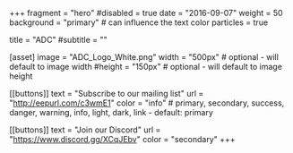 +++
fragment = "hero"
#disabled = true
date = "2016-09-07"
weight = 50
background = "primary" # can influence the text color
particles = true

title = "ADC"
#subtitle = ""

[asset]
  image = "ADC_Logo_White.png"
  width = "500px" # optional - will default to image width
  #height = "150px" # optional - will default to image height

[[buttons]]
  text = "Subscribe to our mailing list"
  url = "http://eepurl.com/c3wmE1"
  color = "info" # primary, secondary, success, danger, warning, info, light, dark, link - default: primary

[[buttons]]
  text = "Join our Discord"
  url = "https://www.discord.gg/XCqJEbv"
  color = "secondary"
+++
